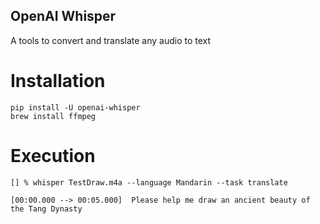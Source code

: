 ## OpenAI Whisper

A tools to convert and translate any audio to text

# Installation
```
pip install -U openai-whisper
brew install ffmpeg
```

# Execution
```
[] % whisper TestDraw.m4a --language Mandarin --task translate

[00:00.000 --> 00:05.000]  Please help me draw an ancient beauty of the Tang Dynasty
```

